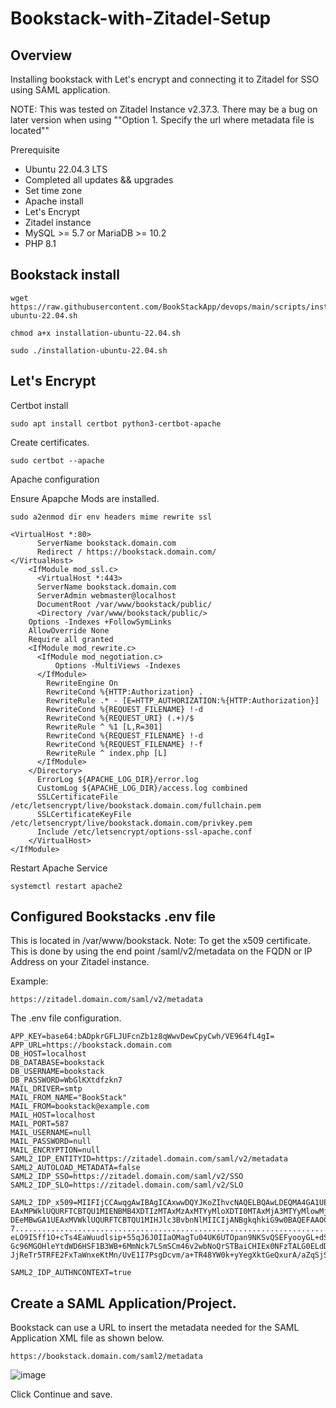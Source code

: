 # Bookstack-with-Zitadel-Setup

## Overview
Installing bookstack with Let's encrypt and connecting it to Zitadel for SSO using SAML application.

NOTE: This was tested on Zitadel Instance v2.37.3. There may be a bug on later version  when using ""Option 1. Specify the url where metadata file is located""

Prerequisite
  * Ubuntu 22.04.3 LTS
  * Completed all updates && upgrades
  * Set time zone
  * Apache install
  * Let's Encrypt
  * Zitadel instance
  * MySQL >= 5.7 or MariaDB >= 10.2
  * PHP 8.1 

## Bookstack install

```
wget https://raw.githubusercontent.com/BookStackApp/devops/main/scripts/installation-ubuntu-22.04.sh
```
```
chmod a+x installation-ubuntu-22.04.sh
```
```
sudo ./installation-ubuntu-22.04.sh
```
## Let's Encrypt

Certbot install
```
sudo apt install certbot python3-certbot-apache
```
Create certificates.
```
sudo certbot --apache
```
Apache  configuration

Ensure Apapche  Mods are installed.
```
sudo a2enmod dir env headers mime rewrite ssl
```
```
<VirtualHost *:80>
      ServerName bookstack.domain.com
      Redirect / https://bookstack.domain.com/
</VirtualHost>
    <IfModule mod_ssl.c>
      <VirtualHost *:443>
      ServerName bookstack.domain.com
      ServerAdmin webmaster@localhost
      DocumentRoot /var/www/bookstack/public/
      <Directory /var/www/bookstack/public/>
    Options -Indexes +FollowSymLinks
    AllowOverride None
    Require all granted
    <IfModule mod_rewrite.c>
      <IfModule mod_negotiation.c>
          Options -MultiViews -Indexes
      </IfModule>
        RewriteEngine On
        RewriteCond %{HTTP:Authorization} .
        RewriteRule .* - [E=HTTP_AUTHORIZATION:%{HTTP:Authorization}]
        RewriteCond %{REQUEST_FILENAME} !-d
        RewriteCond %{REQUEST_URI} (.+)/$
        RewriteRule ^ %1 [L,R=301]
        RewriteCond %{REQUEST_FILENAME} !-d
        RewriteCond %{REQUEST_FILENAME} !-f
        RewriteRule ^ index.php [L]
      </IfModule>
    </Directory>
      ErrorLog ${APACHE_LOG_DIR}/error.log
      CustomLog ${APACHE_LOG_DIR}/access.log combined
      SSLCertificateFile /etc/letsencrypt/live/bookstack.domain.com/fullchain.pem
      SSLCertificateKeyFile /etc/letsencrypt/live/bookstack.domain.com/privkey.pem
      Include /etc/letsencrypt/options-ssl-apache.conf
    </VirtualHost>
</IfModule>
```

Restart Apache Service

```
systemctl restart apache2
```
## Configured Bookstacks .env file

This is located in /var/www/bookstack.
Note: To get the x509 certificate. This is done by using the end point /saml/v2/metadata on the FQDN or IP Address on your Zitadel instance.

Example: 
```
https://zitadel.domain.com/saml/v2/metadata
```
The .env file configuration.

```
APP_KEY=base64:bADpkrGFLJUFcnZb1z8qWwvDewCpyCwh/VE964fL4gI=
APP_URL=https://bookstack.domain.com
DB_HOST=localhost
DB_DATABASE=bookstack
DB_USERNAME=bookstack
DB_PASSWORD=WbGlKXtdfzkn7
MAIL_DRIVER=smtp
MAIL_FROM_NAME="BookStack"
MAIL_FROM=bookstack@example.com
MAIL_HOST=localhost
MAIL_PORT=587
MAIL_USERNAME=null
MAIL_PASSWORD=null
MAIL_ENCRYPTION=null
SAML2_IDP_ENTITYID=https://zitadel.domain.com/saml/v2/metadata
SAML2_AUTOLOAD_METADATA=false
SAML2_IDP_SSO=https://zitadel.domain.com/saml/v2/SSO
SAML2_IDP_SLO=https://zitadel.domain.com/saml/v2/SLO

SAML2_IDP_x509=MIIFIjCCAwqgAwIBAgICAxwwDQYJKoZIhvcNAQELBQAwLDEQMA4GA1UEChMHWklUQURFTDEYMBYGA1U
EAxMPWklUQURFTCBTQU1MIENBMB4XDTIzMTAxMzAxMTYyMloXDTI0MTAxMjA3MTYyMlowMjEQMA4GA1UEChMHWklUQURFT
DEeMBwGA1UEAxMVWklUQURFTCBTQU1MIHJlc3BvbnNlMIICIjANBgkqhkiG9w0BAQEFAAOCAg8AMIICCgKCAgEA4rFWxS8
7............................................................................................
eLO9I5ff1O+cTs4EaWuudlsip+55qJ6J0IIaOMagTu04UK6UTOpan9NKSvQSEFyooyGL+dSv8/WkOexEgy/62k41KlcjNM
Gc96MGOHleYtdWD6HSF1B3WB+6MmNck7LSmSCm46v2wbNoQrSTBaiCHIEx0NFzTALG0ELdDAzivFKS9pBEPyK3McMWXCKY
JjReTr5TRFE2FxTaWnxeKtMn/UvE1I7PsgDcvm/a+TR48YW0k+yYegXktGeQxurA/aZqSjSBc55kfDR8A==

SAML2_IDP_AUTHNCONTEXT=true
```
## Create a SAML Application/Project.

Bookstack can use a URL to insert the metadata needed for the SAML Application XML file as shown below.
 
```
https://bookstack.domain.com/saml2/metadata
```
![image](https://github.com/HungryHowies/Bookstack-with-Zitadel-Setup/assets/22652276/dee78558-7ddc-490d-b257-8585ec6b8123)

Click Continue and save.























